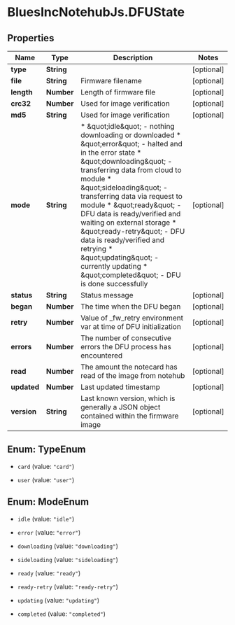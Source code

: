 # BluesIncNotehubJs.DFUState

## Properties

Name | Type | Description | Notes
------------ | ------------- | ------------- | -------------
**type** | **String** |  | [optional] 
**file** | **String** | Firmware filename | [optional] 
**length** | **Number** | Length of firmware file | [optional] 
**crc32** | **Number** | Used for image verification | [optional] 
**md5** | **String** | Used for image verification | [optional] 
**mode** | **String** | * \&quot;idle\&quot;          - nothing downloading or downloaded * \&quot;error\&quot;         - halted and in the error state * \&quot;downloading\&quot;   - transferring data from cloud to module * \&quot;sideloading\&quot;   - transferring data via request to module * \&quot;ready\&quot;         - DFU data is ready/verified and waiting on external storage * \&quot;ready-retry\&quot;   - DFU data is ready/verified and retrying * \&quot;updating\&quot;      - currently updating * \&quot;completed\&quot;     - DFU is done successfully  | [optional] 
**status** | **String** | Status message | [optional] 
**began** | **Number** | The time when the DFU began | [optional] 
**retry** | **Number** | Value of _fw_retry environment var at time of DFU initialization | [optional] 
**errors** | **Number** | The number of consecutive errors the DFU process has encountered | [optional] 
**read** | **Number** | The amount the notecard has read of the image from notehub | [optional] 
**updated** | **Number** | Last updated timestamp | [optional] 
**version** | **String** | Last known version, which is generally a JSON object contained within the firmware image | [optional] 



## Enum: TypeEnum


* `card` (value: `"card"`)

* `user` (value: `"user"`)





## Enum: ModeEnum


* `idle` (value: `"idle"`)

* `error` (value: `"error"`)

* `downloading` (value: `"downloading"`)

* `sideloading` (value: `"sideloading"`)

* `ready` (value: `"ready"`)

* `ready-retry` (value: `"ready-retry"`)

* `updating` (value: `"updating"`)

* `completed` (value: `"completed"`)




